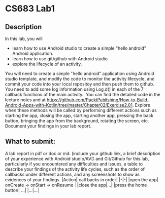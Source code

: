 # CS683 Lab1 

## Description

In this lab, you will  
- learn how to use Android studio to create a simple "hello android" Android application.
- learn how to use git/github with Android studio
- explore the lifecycle of an activity.

You will need to create a simple "hello android" application using Android studio template, and modify the code to monitor the activity lifecycle, 
and commit your code into your local repositoy and then push them to github. You need to add some log information using Log.d() in each of the 7 
callback functions of the main activity.  You can find the detailed code in the lecture notes and at 
https://github.com/PacktPublishing/How-to-Build-Android-Apps-with-Kotlin/tree/master/Chapter02/Exercise2.01. 
Explore when these methods will be called by performing different actions such as starting the app, closing the app, 
starting another app, pressing the back button, bringing the app from the background, rotating the screen, etc. 
Document your findings in your lab report. 

## What to submit: 

A lab report in pdf or doc or md. (include your github link, a brief description of your experience 
with Android studio/AVD and Git/Github for this lab, particularly if you encountered any difficulties and issues, 
a table to describe your findings of the activity life cycles, such as the order of callbacks under different actions,
and any screenshots to show as evidences of your findings.
|Action| call backs in order|
|-|-|
|open the app| onCreate -> onStart -> onResume |
|close the app|...|
|press the home button| ...|
|...|...|

